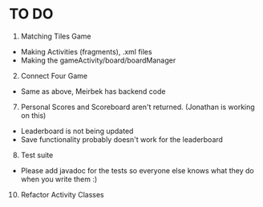 # TO DO
1. Matching Tiles Game
 + Making Activities (fragments), .xml files
 + Making the gameActivity/board/boardManager

2. Connect Four Game
 + Same as above, Meirbek has backend code

7. Personal Scores and Scoreboard aren't returned. (Jonathan is working on this)
 + Leaderboard is not being updated
 + Save functionality probably doesn't work for the leaderboard


8. Test suite
 + Please add javadoc for the tests so everyone else knows what they do when you write them :)

10. Refactor Activity Classes